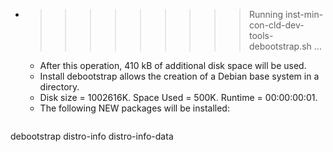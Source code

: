 * >>>>>>>>> Running inst-min-con-cld-dev-tools-debootstrap.sh ...
  * After this operation, 410 kB of additional disk space will be used.
  * Install debootstrap allows the creation of a Debian base system in a directory.
  * Disk size = 1002616K. Space Used = 500K. Runtime = 00:00:00:01.
  * The following NEW packages will be installed:
  ```bash
debootstrap distro-info distro-info-data
  ```
